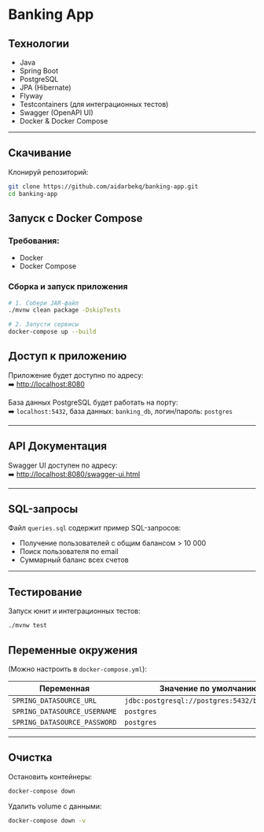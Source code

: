 # Banking App

## Технологии

- Java
- Spring Boot
- PostgreSQL
- JPA (Hibernate)
- Flyway
- Testcontainers (для интеграционных тестов)
- Swagger (OpenAPI UI)
- Docker & Docker Compose

---
## Скачивание

Клонируй репозиторий:

```bash
git clone https://github.com/aidarbekq/banking-app.git
cd banking-app
````
##  Запуск с Docker Compose

###  Требования:
- Docker
- Docker Compose

###  Сборка и запуск приложения

```bash
# 1. Собери JAR-файл
./mvnw clean package -DskipTests

# 2. Запусти сервисы
docker-compose up --build
```
##  Доступ к приложению

Приложение будет доступно по адресу:  
➡️ [http://localhost:8080](http://localhost:8080)

База данных PostgreSQL будет работать на порту:  
➡️ `localhost:5432`, база данных: `banking_db`, логин/пароль: `postgres`

---

##  API Документация

Swagger UI доступен по адресу:  
➡️ [http://localhost:8080/swagger-ui.html](http://localhost:8080/swagger-ui.html)

---

## SQL-запросы

Файл `queries.sql` содержит пример SQL-запросов:

- Получение пользователей с общим балансом > 10 000
- Поиск пользователя по email
- Суммарный баланс всех счетов

---

## Тестирование

Запуск юнит и интеграционных тестов:

```bash
./mvnw test
```

##  Переменные окружения

(Можно настроить в `docker-compose.yml`):

| Переменная                   | Значение по умолчанию                           |
|-----------------------------|-------------------------------------------------|
| `SPRING_DATASOURCE_URL`     | `jdbc:postgresql://postgres:5432/banking_db`   |
| `SPRING_DATASOURCE_USERNAME`| `postgres`                                      |
| `SPRING_DATASOURCE_PASSWORD`| `postgres`                                      |

---

## Очистка

Остановить контейнеры:

```bash
docker-compose down
```

Удалить volume с данными:

```bash
docker-compose down -v
```